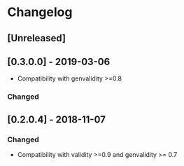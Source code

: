 # Changelog

## [Unreleased]

## [0.3.0.0] - 2019-03-06

* Compatibility with genvalidity >=0.8

### Changed

## [0.2.0.4] - 2018-11-07

### Changed

* Compatibility with validity >=0.9 and genvalidity >= 0.7
